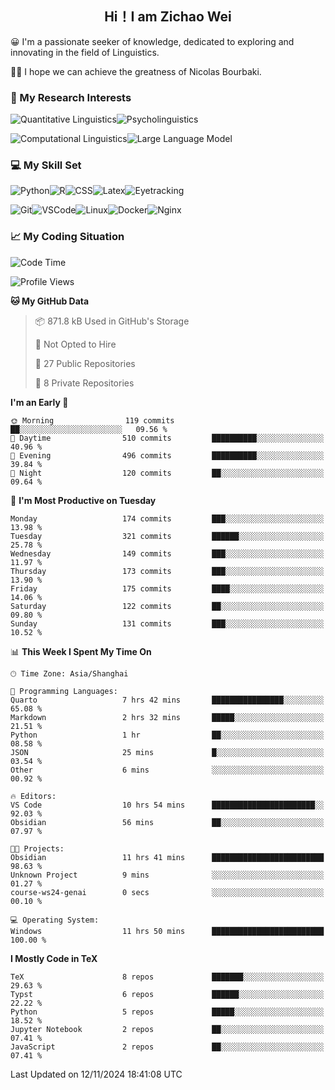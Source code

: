 

## <div align="center">Hi！I am Zichao Wei</div>

😀 I'm a passionate seeker of knowledge, dedicated to exploring and innovating in the field of Linguistics.

🙋‍♂️ I hope we can achieve the greatness of Nicolas Bourbaki.

### 🔬 My Research Interests

![Quantitative Linguistics](https://img.shields.io/badge/Quantitative%20Linguistics-%230072CC.svg?&style=for-the-badge&logo=appveyor&logoColor=white)![Psycholinguistics](https://img.shields.io/badge/Psycholinguistics-%2301a3a1.svg?&style=for-the-badge&logo=AWS%20Amplify&logoColor=white)

![Computational Linguistics](https://img.shields.io/badge/Computational%20Linguistics-%231877F2.svg?&style=for-the-badge&logo=Markdown&logoColor=white)![Large Language Model](https://img.shields.io/badge/Large%20Language%20Model-%23F76300.svg?&style=for-the-badge&logo=Android&logoColor=white)

### 💻 My Skill Set

![Python](https://img.shields.io/badge/Python-%2314354C.svg?style=for-the-badge&logo=python&logoColor=white&color=2AB3E3)![R](https://img.shields.io/badge/-R-276DC3?style=for-the-badge&logo=r&logoColor=white)![CSS](https://img.shields.io/badge/-CSS-1572B6?style=for-the-badge&logo=css3&logoColor=white)![Latex](https://img.shields.io/badge/-Latex-008080?style=for-the-badge&logo=latex&logoColor=white)![Eyetracking](https://img.shields.io/badge/Eyetracking-%230078D6?style=for-the-badge&logo=SearXNG&logoColor=#3050FF)

![Git](https://img.shields.io/badge/-Git-F05032?style=for-the-badge&logo=git&logoColor=white)![VSCode](https://img.shields.io/badge/-VSCode-007ACC?style=for-the-badge&logo=visual-studio-code&logoColor=white)![Linux](https://img.shields.io/badge/-Linux-FCC624?style=for-the-badge&logo=linux&logoColor=black)![Docker](https://img.shields.io/badge/-Docker-2496ED?style=for-the-badge&logo=docker&logoColor=white)![Nginx](https://img.shields.io/badge/-Nginx-009639?style=for-the-badge&logo=nginx&logoColor=white)

### 📈 My Coding Situation

<!--START_SECTION:waka-->
![Code Time](http://img.shields.io/badge/Code%20Time-322%20hrs%2050%20mins-blue)

![Profile Views](http://img.shields.io/badge/Profile%20Views-1-blue)

**🐱 My GitHub Data** 

> 📦 871.8 kB Used in GitHub's Storage 
 > 
> 🚫 Not Opted to Hire
 > 
> 📜 27 Public Repositories 
 > 
> 🔑 8 Private Repositories 
 > 
**I'm an Early 🐤** 

```text
🌞 Morning                119 commits         ██░░░░░░░░░░░░░░░░░░░░░░░   09.56 % 
🌆 Daytime                510 commits         ██████████░░░░░░░░░░░░░░░   40.96 % 
🌃 Evening                496 commits         ██████████░░░░░░░░░░░░░░░   39.84 % 
🌙 Night                  120 commits         ██░░░░░░░░░░░░░░░░░░░░░░░   09.64 % 
```
📅 **I'm Most Productive on Tuesday** 

```text
Monday                   174 commits         ███░░░░░░░░░░░░░░░░░░░░░░   13.98 % 
Tuesday                  321 commits         ██████░░░░░░░░░░░░░░░░░░░   25.78 % 
Wednesday                149 commits         ███░░░░░░░░░░░░░░░░░░░░░░   11.97 % 
Thursday                 173 commits         ███░░░░░░░░░░░░░░░░░░░░░░   13.90 % 
Friday                   175 commits         ████░░░░░░░░░░░░░░░░░░░░░   14.06 % 
Saturday                 122 commits         ██░░░░░░░░░░░░░░░░░░░░░░░   09.80 % 
Sunday                   131 commits         ███░░░░░░░░░░░░░░░░░░░░░░   10.52 % 
```


📊 **This Week I Spent My Time On** 

```text
🕑︎ Time Zone: Asia/Shanghai

💬 Programming Languages: 
Quarto                   7 hrs 42 mins       ████████████████░░░░░░░░░   65.08 % 
Markdown                 2 hrs 32 mins       █████░░░░░░░░░░░░░░░░░░░░   21.51 % 
Python                   1 hr                ██░░░░░░░░░░░░░░░░░░░░░░░   08.58 % 
JSON                     25 mins             █░░░░░░░░░░░░░░░░░░░░░░░░   03.54 % 
Other                    6 mins              ░░░░░░░░░░░░░░░░░░░░░░░░░   00.92 % 

🔥 Editors: 
VS Code                  10 hrs 54 mins      ███████████████████████░░   92.03 % 
Obsidian                 56 mins             ██░░░░░░░░░░░░░░░░░░░░░░░   07.97 % 

🐱‍💻 Projects: 
Obsidian                 11 hrs 41 mins      █████████████████████████   98.63 % 
Unknown Project          9 mins              ░░░░░░░░░░░░░░░░░░░░░░░░░   01.27 % 
course-ws24-genai        0 secs              ░░░░░░░░░░░░░░░░░░░░░░░░░   00.10 % 

💻 Operating System: 
Windows                  11 hrs 50 mins      █████████████████████████   100.00 % 
```

**I Mostly Code in TeX** 

```text
TeX                      8 repos             ███████░░░░░░░░░░░░░░░░░░   29.63 % 
Typst                    6 repos             ██████░░░░░░░░░░░░░░░░░░░   22.22 % 
Python                   5 repos             █████░░░░░░░░░░░░░░░░░░░░   18.52 % 
Jupyter Notebook         2 repos             ██░░░░░░░░░░░░░░░░░░░░░░░   07.41 % 
JavaScript               2 repos             ██░░░░░░░░░░░░░░░░░░░░░░░   07.41 % 
```




 Last Updated on 12/11/2024 18:41:08 UTC
<!--END_SECTION:waka-->
